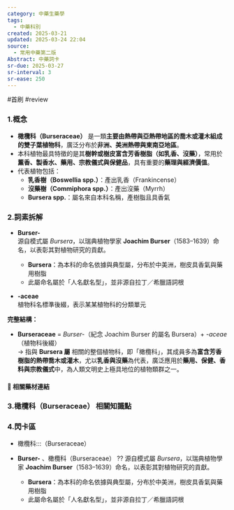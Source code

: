```yaml
---
category: 中藥生藥學
tags:
  - 中藥科別
created: 2025-03-21
updated: 2025-03-24 22:04
source:
  - 常用中藥第二版
Abstract: 中藥詞卡
sr-due: 2025-03-27
sr-interval: 3
sr-ease: 250
---
```

#首刷 #review
### 1.概念
- **橄欖科（Burseraceae）** 是一類**主要由熱帶與亞熱帶地區的喬木或灌木組成的雙子葉植物科**，廣泛分布於**非洲、美洲熱帶與東南亞地區**。  
- 本科植物最具特徵的是其**樹幹或樹皮富含芳香樹脂（如乳香、沒藥）**，常用於**薰香、製香水、藥用、宗教儀式與保健品**，具有重要的**藥理與經濟價值**。  
- 代表植物包括：  
  - **乳香樹（Boswellia spp.）**：產出乳香（Frankincense）  
  - **沒藥樹（Commiphora spp.）**：產出沒藥（Myrrh）  
  - **Bursera spp.**：屬名來自本科名稱，產樹脂且具香氣  

### 2.詞素拆解
- **Burser-**  
  源自模式屬 *Bursera*，以瑞典植物學家 **Joachim Burser**（1583–1639）命名，以表彰其對植物研究的貢獻。  
  - **Bursera**：為本科的命名依據與典型屬，分布於中美洲，樹皮具香氣與藥用樹脂  
  - 此屬命名屬於「人名獻名型」，並非源自拉丁／希臘語詞根  

- **-aceae**  
  植物科名標準後綴，表示某某植物科的分類單元  

**完整結構：**
- **Burseraceae** = *Burser-*（紀念 Joachim Burser 的屬名 Bursera）+ *-aceae*（植物科後綴）  
→ 指與 **Bursera 屬** 相關的整個植物科，即「橄欖科」，其成員多為**富含芳香樹脂的熱帶喬木或灌木**，尤以**乳香與沒藥**為代表，廣泛應用於**藥用、保健、香料與宗教儀式**中，為人類文明史上極具地位的植物類群之一。  


#### 📌 相關藥材連結



### 3.橄欖科（Burseraceae） 相關知識點




### 4.閃卡區

- 橄欖科:::（Burseraceae） <!--SR:!2025-03-27,3,250!2025-03-26,2,230-->


- **Burser-**  、橄欖科（Burseraceae）
??
  源自模式屬 *Bursera*，以瑞典植物學家 **Joachim Burser**（1583–1639）命名，以表彰其對植物研究的貢獻。  
  - **Bursera**：為本科的命名依據與典型屬，分布於中美洲，樹皮具香氣與藥用樹脂  
  - 此屬命名屬於「人名獻名型」，並非源自拉丁／希臘語詞根 <!--SR:!2025-03-26,2,230!2025-03-26,2,230-->  